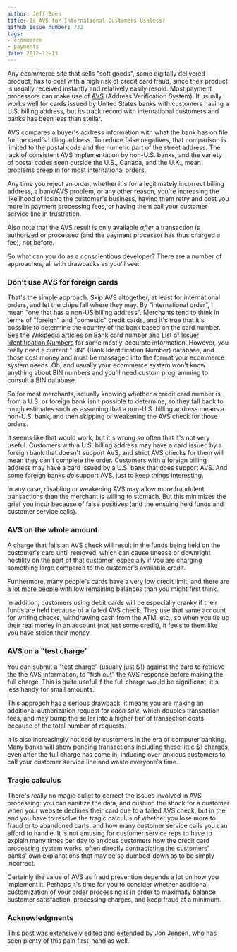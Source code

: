 ```yaml
---
author: Jeff Boes
title: Is AVS for International Customers Useless?
github_issue_number: 732
tags:
- ecommerce
- payments
date: 2012-12-13
---
```


Any ecommerce site that sells "soft goods", some digitally delivered product, has to deal with a high risk of credit card fraud, since their product is usually received instantly and relatively easily resold. Most payment processors can make use of [AVS](http://en.wikipedia.org/wiki/Address_Verification_System) (Address Verification System). It usually works well for cards issued by United States banks with customers having a U.S. billing address, but its track record with international customers and banks has been less than stellar.

AVS compares a buyer's address information with what the bank has on file for the card's billing address. To reduce false negatives, that comparison is limited to the postal code and the numeric part of the street address. The lack of consistent AVS implementation by non-U.S. banks, and the variety of postal codes seen outside the U.S., Canada, and the U.K., mean problems creep in for most international orders.

Any time you reject an order, whether it's for a legitimately incorrect billing address, a bank/AVS problem, or any other reason, you're increasing the likelihood of losing the customer's business, having them retry and cost you more in payment processing fees, or having them call your customer service line in frustration.

Also note that the AVS result is only available *after* a transaction is authorized or processed (and the payment processor has thus charged a fee), not before.

So what can you do as a conscientious developer? There are a number of approaches, all with drawbacks as you'll see:

### Don't use AVS for foreign cards

That's the simple approach. Skip AVS altogether, at least for international orders, and let the chips fall where they may. By "international order", I mean "one that has a non-US billing address". Merchants tend to think in terms of "foreign" and "domestic" credit cards, and it's true that it's possible to determine the country of the bank based on the card number. See the Wikipedia articles on [Bank card number](http://en.wikipedia.org/wiki/Bank_card_number) and [List of Issuer Identification Numbers](http://en.wikipedia.org/wiki/List_of_Issuer_Identification_Numbers) for some mostly-accurate information. However, you really need a current "BIN" (Bank Identification Number) database, and those cost money and must be massaged into the format your ecommerce system needs. Oh, and usually your ecommerce system won't know anything about BIN numbers and you'll need custom programming to consult a BIN database.

So for most merchants, actually knowing whether a credit card number is from a U.S. or foreign bank isn't possible to determine, so they fall back to rough estimates such as assuming that a non-U.S. billing address means a non-U.S. bank, and then skipping or weakening the AVS check for those orders.

It seems like that would work, but it's wrong so often that it's not very useful. Customers with a U.S. billing address may have a card issued by a foreign bank that doesn't support AVS, and strict AVS checks for them will mean they can't complete the order. Customers with a foreign billing address may have a card issued by a U.S. bank that does support AVS. And some foreign banks *do* support AVS, just to keep things interesting.

In any case, disabling or weakening AVS may allow more fraudulent transactions than the merchant is willing to stomach. But this minimizes the grief you incur because of false positives (and the ensuing held funds and customer service calls).

### AVS on the whole amount

A charge that fails an AVS check will result in the funds being held on the customer's card until removed, which can cause unease or downright hostility on the part of that customer, especially if you are charging something large compared to the customer's available credit.

Furthermore, many people's cards have a very low credit limit, and there are a [lot more people](http://mymoneycounselor.com/credit-card-debt-trends) with low remaining balances than you might first think.

In addition, customers using debit cards will be especially cranky if their funds are held because of a failed AVS check. They use that same account for writing checks, withdrawing cash from the ATM, etc., so when you tie up their real money in an account (not just some credit), it feels to them like you have stolen their money.

### AVS on a "test charge"

You can submit a "test charge" (usually just $1) against the card to retrieve the the AVS information, to "fish out" the AVS response before making the full charge. This is quite useful if the full charge would be significant; it's less handy for small amounts.

This approach has a serious drawback: it means you are making an additional authorization request for *each sale*, which doubles transaction fees, and may bump the seller into a higher tier of transaction costs because of the total number of requests.

It is also increasingly noticed by customers in the era of computer banking. Many banks will show pending transactions including these little $1 charges, even after the full charge has come in, inducing over-anxious customers to call your customer service line and waste everyone's time.

### Tragic calculus

There's really no magic bullet to correct the issues involved in AVS processing: you can sanitize the data, and cushion the shock for a customer when your website declines their card due to a failed AVS check, but in the end you have to resolve the tragic calculus of whether you lose more to fraud or to abandoned carts, and how many customer service calls you can afford to handle. It is not amusing for customer service reps to have to explain many times per day to anxious customers how the credit card processing system works, often directly contradicting the customers' banks' own explanations that may be so dumbed-down as to be simply incorrect.

Certainly the value of AVS as fraud prevention depends a lot on how you implement it. Perhaps it's time for you to consider whether additional customization of your order processing is in order to maximally balance customer satisfaction, processing charges, and keep fraud at a minimum.

### Acknowledgments

This post was extensively edited and extended by [Jon Jensen](/team/jon-jensen/), who has seen plenty of this pain first-hand as well.
